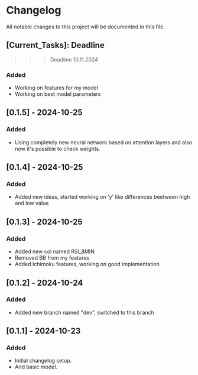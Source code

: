 # Changelog

All notable changes to this project will be documented in this file.

## [Current_Tasks]: Deadline 
>>> Deadline 10.11.2024
### Added
- Working on features for my model
- Working on best model parameters

## [0.1.5] - 2024-10-25
### Added
- Using completely new neural network based on attention layers and also now it's possible to check weights.

## [0.1.4] - 2024-10-25
### Added
- Added new ideas, started working on 'y' like differences beetween high and low value

## [0.1.3] - 2024-10-25
### Added
- Added new col named RSI_8MIN
- Removed BB from my features
- Added Ichimoku features, working on good implementation

## [0.1.2] - 2024-10-24
### Added
- Added new branch named "dev", switched to this branch

## [0.1.1] - 2024-10-23
### Added
- Initial changelog setup.
- And basic model.
